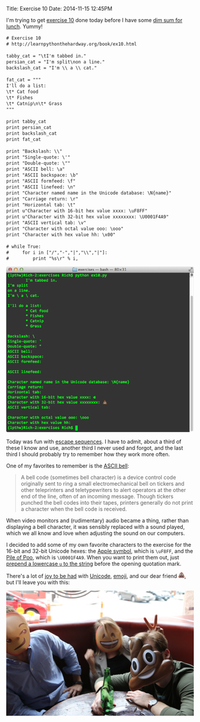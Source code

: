 Title: Exercise 10
Date: 2014-11-15 12:45PM

I'm trying to get [exercise 10](http://learnpythonthehardway.org/book/ex10.html) done today before I have some [dim sum for lunch](http://www.yelp.com/biz/furama-restaurant-chicago-2). Yummy!

```
# Exercise 10
# http://learnpythonthehardway.org/book/ex10.html

tabby_cat = "\tI'm tabbed in."
persian_cat = "I'm split\non a line."
backslash_cat = "I'm \\ a \\ cat."

fat_cat = """
I'll do a list:
\t* Cat food
\t* Fishes
\t* Catnip\n\t* Grass
"""

print tabby_cat
print persian_cat
print backslash_cat
print fat_cat

print "Backslash: \\"
print "Single-quote: \'"
print "Double-quote: \""
print "ASCII bell: \a"
print "ASCII backspace: \b"
print "ASCII formfeed: \f"
print "ASCII linefeed: \n"
print "Character named name in the Unicode database: \N{name}"
print "Carriage return: \r"
print "Horizontal tab: \t"
print u"Character with 16-bit hex value xxxx: \uF8FF"
print u"Character with 32-bit hex value xxxxxxxx: \U0001F4A9"
print "ASCII vertical tab: \v"
print "Character with octal value ooo: \ooo"
print "Character with hex value hh: \x00"

# while True:
#     for i in ["/","-","|","\\","|"]:
#         print "%s\r" % i,
```

![Exercise 10](/images/ex10.png "Exercise 10")

Today was fun with [escape sequences](https://docs.python.org/2/reference/lexical_analysis.html#string-literals). I have to admit, about a third of these I know and use, another third I never used and forgot, and the last third I should probably try to remember how they work more often.

One of my favorites to remember is the [ASCII bell](https://en.wikipedia.org/wiki/Bell_character):

> A bell code (sometimes bell character) is a device control code originally sent to ring a small electromechanical bell on tickers and other teleprinters and teletypewriters to alert operators at the other end of the line, often of an incoming message. Though tickers punched the bell codes into their tapes, printers generally do not print a character when the bell code is received.

When video monitors and (rudimentary) audio became a thing, rather than displaying a bell character, it was sensibly replaced with a sound played, which we all know and love when adjusting the sound on our computers.

I decided to add some of my own favorite characters to the exercise for the 16-bit and 32-bit Unicode hexes: the [Apple symbol](http://www.fileformat.info/info/unicode/char/f8ff/index.htm), which is `\uF8FF`, and the [Pile of Poo](http://www.fileformat.info/info/unicode/char/1f4a9/index.htm), which is `\U0001F4A9`. When you want to print them out, just [prepend a lowercase `u` to the string](https://docs.python.org/2/reference/lexical_analysis.html#string-literals) before the opening quotation mark.

There's a lot of [joy to be had](http://zachholman.com/posts/abusing-emoji/) with [Unicode](http://inamidst.com/stuff/unidata/), [emoji](http://www.emojitracker.com/), and our dear friend ![Pile of Poo emoji](/images/emoji-poop.png "Pile of Poo emoji"), but I'll leave you with this:

[![Emoji masks](/images/emojimasks.jpg "Emoji masks")](http://emojimasks.com/)
